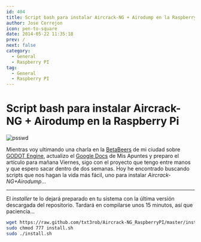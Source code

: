 ```yaml
---
id: 404
title: Script bash para instalar Aircrack-NG + Airodump en la Raspberry Pi
author: Jose Cerrejon
icon: pen-to-square
date: 2014-05-22 11:35:18
prev: /
next: false
category:
  - General
  - Raspberry PI
tag:
  - General
  - Raspberry PI
---
```


# Script bash para instalar Aircrack-NG + Airodump en la Raspberry Pi

![psswd](/images/passwd_02.jpg)

Mientras voy ultimando una charla en la [BetaBeers](http://betabeers.com/event/vi-betabeers-huelva-1892/) de mi ciudad sobre [GODOT Engine](http://www.godotengine.org/), actualizo el [Google Docs](http://goo.gl/Iwhbq) de Mis Apuntes y preparo el artículo para mañana Viernes, sigo con el proyecto que tengo entre manos y que espero sacar dentro de dos semanas. Hoy he encontrado buscando scripts que nos hagan la vida más fácil, uno para instalar *Aircrack-NG+Airodump*...

- - -
El *installer* te lo dejará preparado en tu sistema con la última versión descargada del repositorio. Tardará en compilarse unos 15 minutos, así que paciencia...

```bash
wget https://raw.github.com/txt3rob/Aircrack-NG_RaspberryPI/master/install.sh
sudo chmod 777 install.sh
sudo ./install.sh
```